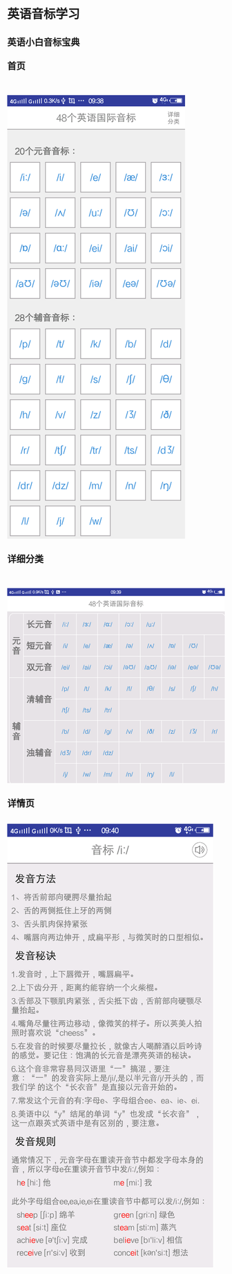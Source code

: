 # 英语音标学习
英语小白音标宝典
</br>
</br>首页
------
</br>![图片](https://github.com/think-ing/soundmark/blob/master/201809261.png)
</br>
</br>详细分类
------
</br>![图片](https://github.com/think-ing/soundmark/blob/master/201809262.png)
</br>
</br>详情页
------
</br>![图片](https://github.com/think-ing/soundmark/blob/master/201809263.png)

